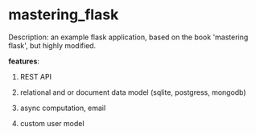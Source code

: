 # mastering_flask

Description: an example flask application, based on the book 'mastering flask', but highly modified.

**features**:

1. REST API 

2. relational and or document data model (sqlite, postgress, mongodb) 

3. async computation, email 

4. custom user model 
